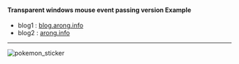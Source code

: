 #### Transparent windows mouse event passing version Example

- blog1 : [blog.arong.info](https://blog.arong.info/c%23/2023/02/06/C-Method-Intercept(AOP).html)
- blog2 : [arong.info](https://arong.info/List/ContentsView/2390)

***

![pokemon_sticker](https://user-images.githubusercontent.com/13028129/217433667-e3467d83-12f5-4fa9-a9e0-2f1769e7ded6.gif)
